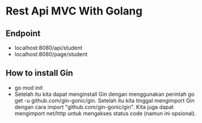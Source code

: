 # Rest Api MVC With Golang

## Endpoint
- localhost:8080/api/student
- localhost:8080/page/student

## How to install Gin
- go mod init
- Setelah itu kita dapat menginstall Gin dengan menggunakan perintah go get -u github.com/gin-gonic/gin. Setelah itu kita tinggal mengimport Gin dengan cara import "github.com/gin-gonic/gin". Kita juga dapat mengimport net/http untuk mengakses status code (namun ini opsional).
